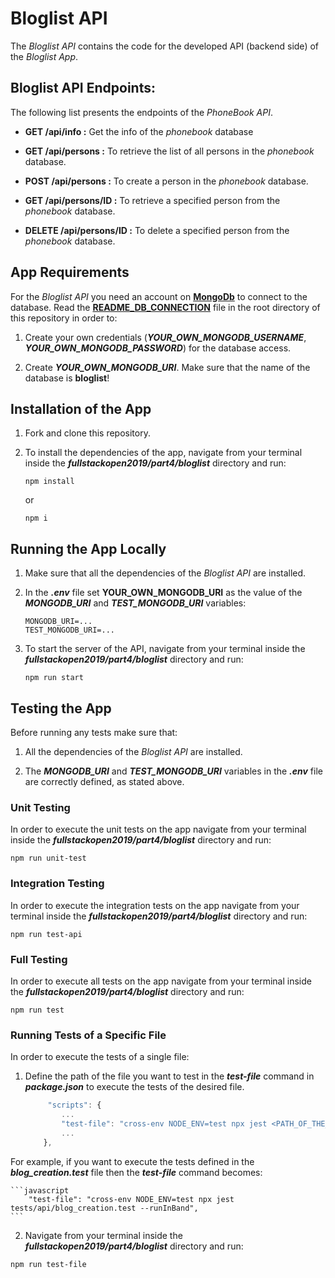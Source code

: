 # Bloglist API

The *Bloglist API* contains the code for the developed API (backend side) of the *Bloglist App*.

## Bloglist API Endpoints:

The following list presents the endpoints of the *PhoneBook API*.

- **GET /api/info :** Get the info of the *phonebook* database

- **GET /api/persons :** To retrieve the list of all persons in the *phonebook* database.

- **POST /api/persons :** To create a person in the *phonebook* database.

- **GET /api/persons/ID :** To retrieve a specified person from the *phonebook* database.

- **DELETE /api/persons/ID :** To delete a specified person from the *phonebook* database.

## App Requirements

For the *Bloglist API* you need an account on [**MongoDb**](https://www.mongodb.com/cloud) to connect to the database. Read the [**README_DB_CONNECTION**](https://github.com/katerina-tziala/fullstackopen2019/blob/master/README_DB_CONNECTION.md) file in the root directory of this repository in order to: 

1. Create your own credentials (***YOUR_OWN_MONGODB_USERNAME***, ***YOUR_OWN_MONGODB_PASSWORD***) for the database access.

2. Create ***YOUR_OWN_MONGODB_URI***. Make sure that the name of the database is **bloglist**!


## Installation of the App

1. Fork and clone this repository.

2. To install the dependencies of the app, navigate from your terminal inside the ***fullstackopen2019/part4/bloglist*** directory and run:

    ```
    npm install
    ````

    or

    ```
    npm i
    ````



## Running the App Locally

1. Make sure that all the dependencies of the *Bloglist API* are installed.


2. In the ***.env*** file set **YOUR_OWN_MONGODB_URI** as the value of the ***MONGODB_URI*** and ***TEST_MONGODB_URI*** variables:
   
    ```
    MONGODB_URI=...
    TEST_MONGODB_URI=...
    ```

3. To start the server of the API, navigate from your terminal inside the ***fullstackopen2019/part4/bloglist*** directory and run:

    ```
    npm run start
    ````

## Testing the App

Before running any tests make sure that:

1. All the dependencies of the *Bloglist API* are installed.

2. The ***MONGODB_URI*** and ***TEST_MONGODB_URI*** variables in the  ***.env*** file are correctly defined, as stated above.

### Unit Testing

In order to execute the unit tests on the app navigate from your terminal inside the ***fullstackopen2019/part4/bloglist*** directory and run:

```
npm run unit-test
```

### Integration Testing

In order to execute the integration tests on the app navigate from your terminal inside the ***fullstackopen2019/part4/bloglist*** directory and run:

```
npm run test-api
```

### Full Testing

In order to execute all tests on the app navigate from your terminal inside the ***fullstackopen2019/part4/bloglist*** directory and run:

```
npm run test
```

### Running Tests of a Specific File

In order to execute the tests of a single file:

1. Define the path of the file you want to test in the ***test-file*** command  in ***package.json*** to execute the tests of the desired file.
    ```javascript
         "scripts": {
            ...
            "test-file": "cross-env NODE_ENV=test npx jest <PATH_OF_THE_FILE> --runInBand",
            ...
        },
    ```

For example, if you want to execute the tests defined in the ***blog_creation.test*** file then the ***test-file*** command becomes:

    ```javascript
        "test-file": "cross-env NODE_ENV=test npx jest tests/api/blog_creation.test --runInBand",
    ```

2. Navigate from your terminal inside the ***fullstackopen2019/part4/bloglist*** directory and run:

```
npm run test-file
```